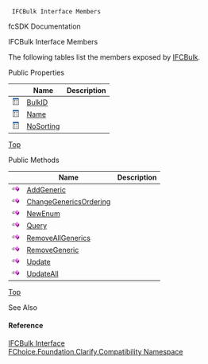 ﻿     IFCBulk Interface Members                                                   

fcSDK Documentation

IFCBulk Interface Members

The following tables list the members exposed by [IFCBulk](FChoice.Foundation.Clarify.Compatibility~FChoice.Foundation.Clarify.Compatibility.IFCBulk.md).

Public Properties

|   | Name | Description |
| --- | --- | --- |
| ![ Property](dotnetimages/Property.png) | [BulkID](FChoice.Foundation.Clarify.Compatibility~FChoice.Foundation.Clarify.Compatibility.IFCBulk~BulkID.md) |   |
| ![ Property](dotnetimages/Property.png) | [Name](FChoice.Foundation.Clarify.Compatibility~FChoice.Foundation.Clarify.Compatibility.IFCBulk~Name.md) |   |
| ![ Property](dotnetimages/Property.png) | [NoSorting](FChoice.Foundation.Clarify.Compatibility~FChoice.Foundation.Clarify.Compatibility.IFCBulk~NoSorting.md) |   |

[Top](#top)

Public Methods

|   | Name | Description |
| --- | --- | --- |
| ![ Method](dotnetimages/Method.png) | [AddGeneric](FChoice.Foundation.Clarify.Compatibility~FChoice.Foundation.Clarify.Compatibility.IFCBulk~AddGeneric.md) |   |
| ![ Method](dotnetimages/Method.png) | [ChangeGenericsOrdering](FChoice.Foundation.Clarify.Compatibility~FChoice.Foundation.Clarify.Compatibility.IFCBulk~ChangeGenericsOrdering.md) |   |
| ![ Method](dotnetimages/Method.png) | [NewEnum](FChoice.Foundation.Clarify.Compatibility~FChoice.Foundation.Clarify.Compatibility.IFCBulk~NewEnum.md) |   |
| ![ Method](dotnetimages/Method.png) | [Query](FChoice.Foundation.Clarify.Compatibility~FChoice.Foundation.Clarify.Compatibility.IFCBulk~Query.md) |   |
| ![ Method](dotnetimages/Method.png) | [RemoveAllGenerics](FChoice.Foundation.Clarify.Compatibility~FChoice.Foundation.Clarify.Compatibility.IFCBulk~RemoveAllGenerics.md) |   |
| ![ Method](dotnetimages/Method.png) | [RemoveGeneric](FChoice.Foundation.Clarify.Compatibility~FChoice.Foundation.Clarify.Compatibility.IFCBulk~RemoveGeneric.md) |   |
| ![ Method](dotnetimages/Method.png) | [Update](FChoice.Foundation.Clarify.Compatibility~FChoice.Foundation.Clarify.Compatibility.IFCBulk~Update.md) |   |
| ![ Method](dotnetimages/Method.png) | [UpdateAll](FChoice.Foundation.Clarify.Compatibility~FChoice.Foundation.Clarify.Compatibility.IFCBulk~UpdateAll.md) |   |

[Top](#top)

See Also

#### Reference

[IFCBulk Interface](FChoice.Foundation.Clarify.Compatibility~FChoice.Foundation.Clarify.Compatibility.IFCBulk.md)  
[FChoice.Foundation.Clarify.Compatibility Namespace](FChoice.Foundation.Clarify.Compatibility~FChoice.Foundation.Clarify.Compatibility_namespace.md)